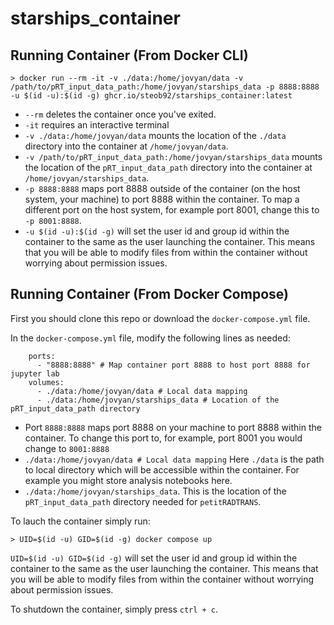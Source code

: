 # starships_container


## Running Container (From Docker CLI)

```
> docker run --rm -it -v ./data:/home/jovyan/data -v /path/to/pRT_input_data_path:/home/jovyan/starships_data -p 8888:8888 -u $(id -u):$(id -g) ghcr.io/steob92/starships_container:latest
```

* `--rm` deletes the container once you've exited.
* `-it` requires an interactive terminal
* `-v ./data:/home/jovyan/data` mounts the location of the `./data` directory into the container at `/home/jovyan/data`. 
* `-v /path/to/pRT_input_data_path:/home/jovyan/starships_data` mounts the location of the `pRT_input_data_path` directory into the container at `/home/jovyan/starships_data`. 
* `-p 8888:8888` maps port 8888 outside of the container (on the host system, your machine) to port 8888 within the container. To map a different port on the host system, for example port 8001, change this to `-p 8001:8888`.
* `-u $(id -u):$(id -g)` will set the user id and group id within the container to the same as the user launching the container. This means that you will be able to modify files from within the container without worrying about permission issues.

## Running Container (From Docker Compose)

First you should clone this repo or download the `docker-compose.yml` file.

In the `docker-compose.yml` file, modify the following lines as needed:

```
    ports:
      - "8888:8888" # Map container port 8888 to host port 8888 for jupyter lab
    volumes:
      - ./data:/home/jovyan/data # Local data mapping
      - ./data:/home/jovyan/starships_data # Location of the pRT_input_data_path directory

```

* Port `8888:8888` maps port 8888 on your machine to port 8888 within the container. To change this port to, for example, port 8001 you would change to `8001:8888`
* `./data:/home/jovyan/data # Local data mapping` Here `./data` is the path to local directory which will be accessible within the container. For example you might store analysis notebooks here.
* `./data:/home/jovyan/starships_data`. This is the location of the `pRT_input_data_path` directory needed for `petitRADTRANS`.

To lauch the container simply run:
```
> UID=$(id -u) GID=$(id -g) docker compose up
```

`UID=$(id -u) GID=$(id -g)` will set the user id and group id within the container to the same as the user launching the container. This means that you will be able to modify files from within the container without worrying about permission issues.

To shutdown the container, simply press `ctrl + c`.